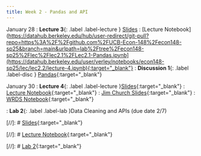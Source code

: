 ```yaml
---
title: Week 2 - Pandas and API
---
```


January 28
: **Lecture 3**{: .label .label-lecture } [Slides](https://docs.google.com/presentation/d/1jKsrwXdCBGtRnCGdmBag58vDlZMBvASzcJTqDVXm3A8/edit?usp=sharing)
: [Lecture Notebook](https://datahub.berkeley.edu/hub/user-redirect/git-pull?repo=https%3A%2F%2Fgithub.com%2FUCB-Econ-148%2Fecon148-sp25&branch=main&urlpath=lab%2Ftree%2Fecon148-sp25%2Flec%2Flec2.1%2FLec2.1-Pandas.ipynb](https://datahub.berkeley.edu/user/verley/notebooks/econ148-sp25/lec/lec2.2/lecture-4.ipynb){:target="_blank"} 
: **Discussion 1**{: .label .label-disc } [Pandas](https://docs.google.com/presentation/d/1CqbCfVFxNdw7KzIUz7p0IqqjTnMsiBVwm0K-dK5V69A/edit?usp=sharing){:target="_blank"} 


January 30
: **Lecture 4**{: .label .label-lecture }[Slides](https://docs.google.com/presentation/d/1t6DlA82wNilxicKTeSDA26v9uzSFsAgQ3f-N64SN2pg/edit?usp=sharing){:target="_blank"} 
: [Lecture Notebook](https://datahub.berkeley.edu/hub/user-redirect/git-pull?repo=https%3A%2F%2Fgithub.com%2FUCB-Econ-148%2Fecon148-sp25&branch=main&urlpath=lab%2Ftree%2Fecon148-sp25%2Flec%2Flec2.1%2FLec2.1-Pandas.ipynb){:target="_blank"} 
: [Jim Church Slides](https://docs.google.com/presentation/d/1oHP2sLDP1g52ZhET5fuPoEv62HbwJZKrAAaS31lplFE/edit?usp=sharing){:target="_blank"} 
: [WRDS Notebook](https://datahub.berkeley.edu/hub/user-redirect/git-pull?repo=https%3A%2F%2Fgithub.com%2FUCB-Econ-148%2Fecon148-sp25&branch=main&urlpath=lab%2Ftree%2Fecon148-sp25%2Flec%2Flec2.2%2FWRDS2025.ipynb){:target="_blank"} 



: **Lab 2**{: .label .label-lab }Data Cleaning and APIs (due date 2/7)


[//]: # [Slides](){:target="_blank"} 

[//]: # [Lecture Notebook](){:target="_blank"} 

[//]: # [Lab 2](){:target="_blank"} 


